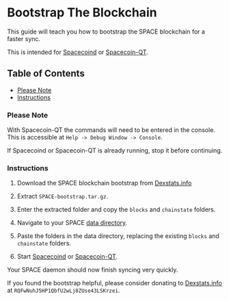 # Bootstrap The Blockchain

This guide will teach you how to bootstrap the SPACE blockchain for a faster sync.

This is intended for [Spacecoind](https://github.com/spaceworksco/spacecoin) or [Spacecoin-QT](https://spaceworks.co/spacecoin/wallets#spacecoin-qt).

## Table of Contents

- [Please Note](#Please-Note)
- [Instructions](#Instructions)

### Please Note

With Spacecoin-QT the commands will need to be entered in the console. This is accessible at `Help -> Debug Window -> Console`.

If Spacecoind or Spacecoin-QT is already running, stop it before continuing.

### Instructions

1. Download the SPACE blockchain bootstrap from [Dexstats.info](https://eu.bootstrap.dexstats.info/SPACE-bootstrap.tar.gz)

2. Extract `SPACE-bootstrap.tar.gz`.

3. Enter the extracted folder and copy the `blocks` and `chainstate` folders.

4. Navigate to your SPACE [data directory](https://github.com/SpaceWorksCo/guides/blob/master/Find-Data-Directory.md).

5. Paste the folders in the data directory, replacing the existing `blocks` and `chainstate` folders.

6. Start [Spacecoind](https://github.com/spaceworksco/spacecoin) or [Spacecoin-QT](https://spaceworks.co/spacecoin/wallets#spacecoin-qt).

Your SPACE daemon should now finish syncing very quickly.

If you found the bootstrap helpful, please consider donating to [Dexstats.info](https://dexstats.info) at `RQFwNuhJ5HP1QbfU2wLj8ZUse43LSKrzei`.

